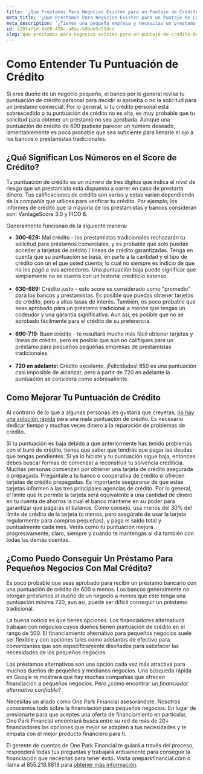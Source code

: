 ```yaml
---
title: '¿Que Prestamos Para Negocios Existen para un Puntaje de Crédito de 600?'
meta_title: '¿Que Prestamos Para Negocios Existen para un Puntaje de Crédito de 600?'
meta_description: '¿Tienes una pequeña empresa y necesitas un prestamo inmediato para mantener a flote tu negocio? ¿Tienes un puntaje de credito de 600? No te preocupes, visitanos hoy mismo y averigua que opciones tienes para conseguir el crédito que necesitas.'
id: 220faf14-9e69-426c-a0ac-b94de5c51dcd
slug: que-prestamos-para-negocios-existen-para-un-puntaje-de-credito-de-600
---
```

<h1>Como Entender Tu Puntuaci&oacute;n de Cr&eacute;dito</h1>
<p>Si eres due&ntilde;o de un negocio peque&ntilde;o, el banco por lo general revisa tu puntuaci&oacute;n de cr&eacute;dito personal para decidir si aprueba o no la solicitud para un pr&eacute;stamo comercial. Por lo general, si tu cr&eacute;dito personal est&aacute; sobrexcedido o tu puntuaci&oacute;n de cr&eacute;dito no es alta, es muy probable que tu solicitud para obtener un pr&eacute;stamo no sea aprobada. Aunque una puntuaci&oacute;n de cr&eacute;dito de 600 pudiese parecer un n&uacute;mero deseado, lamentablemente es poco probable que sea suficiente para llenarle el ojo a los bancos o prestamistas tradicionales.</p>
<h2>&iquest;Qu&eacute; Significan Los N&uacute;meros en el Score de Cr&eacute;dito?</h2>
<p>Tu puntuaci&oacute;n de cr&eacute;dito es un n&uacute;mero de tres d&iacute;gitos que indica el nivel de riesgo que un prestamista est&aacute; dispuesto a correr en caso de prestarte dinero. Tus calificaciones de cr&eacute;dito son varias y estas var&iacute;an dependiendo de la compa&ntilde;&iacute;a que utilices para verificar tu cr&eacute;dito. Por ejemplo; los informes de cr&eacute;dito que la mayor&iacute;a de los prestamistas y bancos consideran son: VantageScore 3.0 y FICO 8.</p>
<p>Generalmente funcionan de la siguiente manera:</p>
<ul>
<li><strong>300-629:</strong> Mal cr&eacute;dito - los prestamistas tradicionales rechazar&aacute;n tu solicitud para pr&eacute;stamos comerciales, y es probable que solo puedas acceder a tarjetas de cr&eacute;dito / l&iacute;neas de cr&eacute;dito garantizadas. Tenga en cuenta que su puntuaci&oacute;n se basa, en parte a la cantidad y el tipo de cr&eacute;dito con un el que usted cuenta; lo cual no siempre es indicio de que no les pag&oacute; a sus acreedores. Una puntuaci&oacute;n baja puede significar que simplemente no se cuenta con un historial crediticio extenso.</li><br>
<li><strong>630-689:</strong> Cr&eacute;dito justo - esto score es considerado como "promedio" para los bancos y prestamistas. Es posible que puedas obtener tarjetas de cr&eacute;dito, pero a altas tasas de inter&eacute;s. Tambi&eacute;n, es poco probable que seas aprobado para un pr&eacute;stamo tradicional a menos que tengas un codeudor y una garant&iacute;a significativa. Aun as&iacute;, es posible que no se aprobado f&aacute;cilmente para el cr&eacute;dito de su preferencia.</li><br>
<li><strong>690-719: </strong>Buen cr&eacute;dito - te resultar&aacute; mucho m&aacute;s f&aacute;cil obtener tarjetas y l&iacute;neas de cr&eacute;dito, pero es posible que a&uacute;n no califiques para un pr&eacute;stamo para peque&ntilde;os peque&ntilde;as empresas de prestamistas tradicionales.</li><br>
<li><strong>720 en adelante: </strong>Cr&eacute;dito excelente. &iexcl;Felicidades! 850 es una puntuaci&oacute;n casi imposible de alcanzar, pero a partir de 720 en adelante la puntuaci&oacute;n se considera como sobresaliente.</li>
</ul>
<h2>Como Mejorar Tu Puntuaci&oacute;n de Cr&eacute;dito</h2>
<p>Al contrario de lo que a algunas personas les gustar&iacute;a que creyeras, <a href="https://www.consumidor.ftc.gov/articulos/reparando-su-credito">no hay una soluci&oacute;n r&aacute;pida</a> para una mala puntuaci&oacute;n de cr&eacute;dito. Es necesario dedicar tiempo y muchas veces dinero a la reparaci&oacute;n de problemas de cr&eacute;dito.</p>
<p>Si tu puntuaci&oacute;n es baja debido a que anteriormente has tenido problemas con el bur&oacute; de cr&eacute;dito, tienes que saber que tendr&aacute;s que pagar las deudas que tengas pendientes. Si ya lo hiciste y tu puntuaci&oacute;n sigue baja, entonces debes buscar formas de comenzar a reconstruir tu solvencia crediticia. Muchas personas comienzan por obtener una tarjeta de cr&eacute;dito asegurada o prepagada. Preg&uacute;ntale a tu banco o cooperativa de cr&eacute;dito si ofrecen tarjetas de cr&eacute;dito prepagadas. Es importante asegurarse de que estas tarjetas informen a las tres principales agencias de cr&eacute;dito. Por lo general, el l&iacute;mite que te permite la tarjeta ser&aacute; equivalente a una cantidad de dinero en tu cuenta de ahorros la cual el banco mantiene en su poder para garantizar que pagar&aacute;s el balance. Como consejo, usa menos del 30% del l&iacute;mite de cr&eacute;dito de la tarjeta (o menos, pero aseg&uacute;rate de usar la tarjeta regularmente para compras peque&ntilde;as), y paga el saldo total y puntualmente cada mes. Ver&aacute;s como tu puntuaci&oacute;n mejora progresivamente, claro, siempre y cuando te mantengas al d&iacute;a tambi&eacute;n con todas las dem&aacute;s cuentas.</p>
<h2>&iquest;Como Puedo Conseguir Un Pr&eacute;stamo Para Peque&ntilde;os Negocios Con Mal Cr&eacute;dito?</h2>
<p>Es poco probable que seas aprobado para recibir un pr&eacute;stamo bancario con una puntuaci&oacute;n de cr&eacute;dito de 600 o menos. Los bancos generalmente no otorgan pr&eacute;stamos al due&ntilde;o de un negocio a menos que este tenga una puntuaci&oacute;n m&iacute;nima 720, aun as&iacute;, puede ser dif&iacute;cil conseguir un pr&eacute;stamo tradicional.</p>
<p>La buena noticia es que tienes opciones. Los financiadores alternativos trabajan con negocios cuyos due&ntilde;os tienen puntuaci&oacute;n de cr&eacute;dito en el rango de 500. El financiamiento alternativo para peque&ntilde;os negocios suele ser flexible y con opciones tales como adelantos de efectivo para comerciantes que son espec&iacute;ficamente dise&ntilde;ados para satisfacer las necesidades de los peque&ntilde;os negocios.</p>
<p>Los pr&eacute;stamos alternativos son una opci&oacute;n cada vez m&aacute;s atractiva para muchos due&ntilde;os de peque&ntilde;os y medianos negocios. Una b&uacute;squeda r&aacute;pida en Google te mostrar&aacute; que hay muchas compa&ntilde;&iacute;as que ofrecen financiaci&oacute;n a peque&ntilde;os negocios. Pero &iquest;c&oacute;mo encontrar un<em> financiador alternativo confiable</em>?&nbsp;</p>
<p>Necesitas un aliado como One Park Financial asesor&aacute;ndote. Nosotros conocemos todo sobre la financiaci&oacute;n para peque&ntilde;os negocios. En lugar de presionarte para que aceptes una oferta de financiamiento en particular, One Park Financial encontrar&aacute; busca entre su red de m&aacute;s de 20+ financiadores las opciones que mejor se adapten a tus necesidades y te empata con el mejor producto financiero para ti.</p>
<p>El gerente de cuentas de One Park Financial te guiar&aacute; a trav&eacute;s del proceso, responder&aacute; todas tus preguntas y trabajar&aacute; arduamente para conseguir la financiaci&oacute;n que necesitas para tener &eacute;xito. Visita oneparkfinancial.com o llama al 855.218.8819 para <a href="https://www.oneparkfinancial.com/es/preaprob">obtener m&aacute;s informaci&oacute;n</a>.</p>